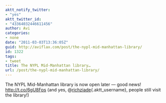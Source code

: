 ```yaml
---
aktt_notify_twitter:
- "yes"
aktt_twitter_id:
- "43364032446611456"
author: Avi
categories:
- none
date: "2011-03-03T13:36:05Z"
guid: http://aviflax.com/post/the-nypl-mid-manhattan-library/
id: 1322
tags:
- tweet
title: The NYPL Mid-Manhattan library…
url: /post/the-nypl-mid-manhattan-library/
---
```

The NYPL Mid-Manhattan library is now open later — good news! <a href="http://t.co/6gU8Fps" rel="nofollow">http://t.co/6gU8Fps</a> (and yes, @[richziade](http://twitter.com/richziade){.aktt_username}, people still visit the library!)
